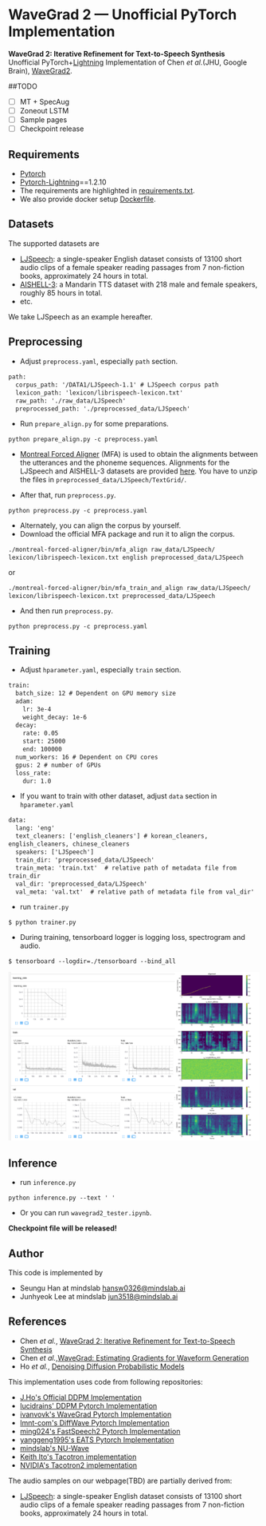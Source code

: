 # WaveGrad 2 &mdash; Unofficial PyTorch Implementation

**WaveGrad 2: Iterative Refinement for Text-to-Speech Synthesis**<br>
Unofficial PyTorch+[Lightning](https://github.com/PyTorchLightning/pytorch-lightning) Implementation of Chen *et al.*(JHU, Google Brain), [WaveGrad2](https://arxiv.org/abs/2106.09660).<br>

##TODO
- [ ] MT + SpecAug
- [ ] Zoneout LSTM
- [ ] Sample pages
- [ ] Checkpoint release

## Requirements
- [Pytorch](https://pytorch.org/) 
- [Pytorch-Lightning](https://github.com/PyTorchLightning/pytorch-lightning)==1.2.10
- The requirements are highlighted in [requirements.txt](./requirements.txt).<br>
- We also provide docker setup [Dockerfile](./Dockerfile).<br>

## Datasets
The supported datasets are

- [LJSpeech](https://keithito.com/LJ-Speech-Dataset/): a single-speaker English dataset consists of 13100 short audio clips of a female speaker reading passages from 7 non-fiction books, approximately 24 hours in total.
- [AISHELL-3](http://www.aishelltech.com/aishell_3): a Mandarin TTS dataset with 218 male and female speakers, roughly 85 hours in total.
- etc.

We take LJSpeech as an example hereafter.
## Preprocessing
- Adjust `preprocess.yaml`, especially `path` section.
```shell script
path:
  corpus_path: '/DATA1/LJSpeech-1.1' # LJSpeech corpus path
  lexicon_path: 'lexicon/librispeech-lexicon.txt'
  raw_path: './raw_data/LJSpeech'
  preprocessed_path: './preprocessed_data/LJSpeech'
``` 

- Run `prepare_align.py` for some preparations. 
```shell script
python prepare_align.py -c preprocess.yaml
```

- [Montreal Forced Aligner](https://montreal-forced-aligner.readthedocs.io/en/latest/) (MFA) is used to obtain the alignments between the utterances and the phoneme sequences.
Alignments for the LJSpeech and AISHELL-3 datasets are provided [here](https://drive.google.com/drive/folders/1DBRkALpPd6FL9gjHMmMEdHODmkgNIIK4?usp=sharing).
You have to unzip the files in ``preprocessed_data/LJSpeech/TextGrid/``.

- After that, run `preprocess.py`.
```shell script
python preprocess.py -c preprocess.yaml
```

- Alternately, you can align the corpus by yourself. 
- Download the official MFA package and run it to align the corpus.
```shell script
./montreal-forced-aligner/bin/mfa_align raw_data/LJSpeech/ lexicon/librispeech-lexicon.txt english preprocessed_data/LJSpeech
```
or
```shell script
./montreal-forced-aligner/bin/mfa_train_and_align raw_data/LJSpeech/ lexicon/librispeech-lexicon.txt preprocessed_data/LJSpeech
```

- And then run `preprocess.py`.
```shell script
python preprocess.py -c preprocess.yaml
```
## Training
- Adjust `hparameter.yaml`, especially `train` section.
```shell script
train:
  batch_size: 12 # Dependent on GPU memory size
  adam:
    lr: 3e-4
    weight_decay: 1e-6
  decay:
    rate: 0.05
    start: 25000
    end: 100000
  num_workers: 16 # Dependent on CPU cores
  gpus: 2 # number of GPUs
  loss_rate:
    dur: 1.0
```

- If you want to train with other dataset, adjust `data` section in `hparameter.yaml`
```shell script
data:
  lang: 'eng'
  text_cleaners: ['english_cleaners'] # korean_cleaners, english_cleaners, chinese_cleaners
  speakers: ['LJSpeech']
  train_dir: 'preprocessed_data/LJSpeech'
  train_meta: 'train.txt'  # relative path of metadata file from train_dir
  val_dir: 'preprocessed_data/LJSpeech'
  val_meta: 'val.txt'  # relative path of metadata file from val_dir'
```

- run `trainer.py`
```shell script
$ python trainer.py
```

- During training, tensorboard logger is logging loss, spectrogram and audio.
```shell script
$ tensorboard --logdir=./tensorboard --bind_all
```
![](./docs/tb.png)

## Inference
- run `inference.py`
```shell script
python inference.py --text ' '
```

- Or you can run `wavegrad2_tester.ipynb`.

**Checkpoint file will be released!**

## Author
This code is implemented by
- Seungu Han at mindslab [hansw0326@mindslab.ai](mailto:hansw0326@mindslab.ai)
- Junhyeok Lee at mindslab [jun3518@mindslab.ai](mailto:jun3518@mindslab.ai)

## References
- Chen *et al.*, [WaveGrad 2: Iterative Refinement for Text-to-Speech Synthesis](https://arxiv.org/abs/2106.09660)
- Chen *et al.*,[WaveGrad: Estimating Gradients for Waveform Generation](https://arxiv.org/abs/2009.00713)
- Ho *et al.*, [Denoising Diffusion Probabilistic Models](https://arxiv.org/abs/2006.11239)

This implementation uses code from following repositories:
- [J.Ho's Official DDPM Implementation](https://github.com/hojonathanho/diffusion)
- [lucidrains' DDPM Pytorch Implementation](https://github.com/lucidrains/denoising-diffusion-pytorch)
- [ivanvovk's WaveGrad Pytorch Implementation](https://github.com/ivanvovk/WaveGrad)
- [lmnt-com's DiffWave Pytorch Implementation](https://github.com/lmnt-com/diffwave)
- [ming024's FastSpeech2 Pytorch Implementation](https://github.com/ming024/FastSpeech2)
- [yanggeng1995's EATS Pytorch Implementation](https://github.com/yanggeng1995/EATS)
- [mindslab's NU-Wave](https://github.com/mindslab-ai/nuwave)
- [Keith Ito's Tacotron implementation](https://github.com/keithito/tacotron)
- [NVIDIA's Tacotron2 implementation](https://github.com/NVIDIA/tacotron2)

The audio samples on our webpage(TBD) are partially derived from:
- [LJSpeech](https://keithito.com/LJ-Speech-Dataset/): a single-speaker English dataset consists of 13100 short audio clips of a female speaker reading passages from 7 non-fiction books, approximately 24 hours in total.

